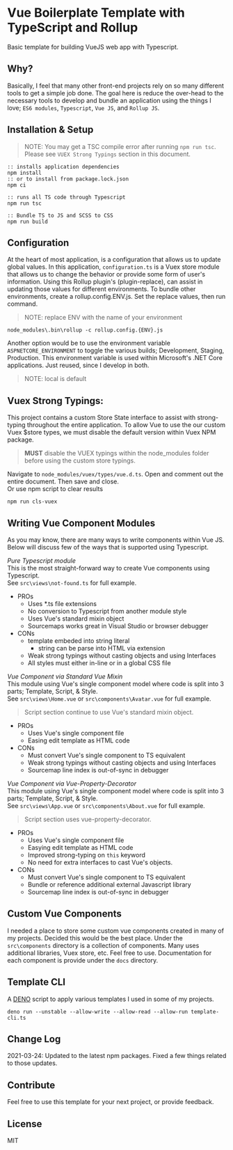 # Vue Boilerplate Template with TypeScript and Rollup
Basic template for building VueJS web app with Typescript.

## Why?
Basically, I feel that many other front-end projects rely on so many different tools to get a simple job done.
The goal here is reduce the over-head to the necessary tools to develop and bundle an application using the things I love; `ES6 modules`, `Typescript`, `Vue JS`, and `Rollup JS`.

## Installation & Setup

> NOTE: You may get a TSC compile error after running `npm run tsc`. Please see `VUEX Strong Typings` section in this document. 

```
:: installs application dependencies
npm install
:: or to install from package.lock.json
npm ci

:: runs all TS code through Typescript
npm run tsc

:: Bundle TS to JS and SCSS to CSS
npm run build
```

## Configuration
At the heart of most application, is a configuration that allows us to update global values. 
In this application, `configuration.ts` is a Vuex store module that allows us to change the behavior or provide some form of user's information. 
Using this Rollup plugin's (plugin-replace), can assist in updating those values for different environments. 
To bundle other environments, create a rollup.config.ENV.js. Set the replace values, then run command.

> NOTE: replace ENV with the name of your environment

```
node_modules\.bin\rollup -c rollup.config.{ENV}.js
```

Another option would be to use the environment variable `ASPNETCORE_ENVIRONMENT` to toggle the various builds; Development, Staging, Production. This environment variable is used within Microsoft's .NET Core applications. 
Just reused, since I develop in both.

> NOTE: local is default

## Vuex Strong Typings:
This project contains a custom Store State interface to assist with strong-typing throughout the entire application.
To allow Vue to use the our custom Vuex $store types, we must disable the default version within Vuex NPM package.

> **MUST** disable the VUEX typings within the node_modules folder before using the custom store typings.

Navigate to `node_modules/vuex/types/vue.d.ts`. Open and comment out the entire document. Then save and close.  
Or use npm script to clear results

```
npm run cls-vuex
```


## Writing Vue Component Modules
As you may know, there are many ways to write components within Vue JS. Below will discuss few of the ways that is supported using Typescript.

*Pure Typescript module*  
This is the most straight-forward way to create Vue components using Typescript.  
See `src\views\not-found.ts` for full example.

* PROs
    * Uses *.ts file extensions
    * No conversion to Typescript from another module style
    * Uses Vue's standard mixin object
    * Sourcemaps works great in Visual Studio or browser debugger
* CONs
    * template embeded into string literal
        * string can be parse into HTML via extension
    * Weak strong typings without casting objects and using Interfaces
    * All styles must either in-line or in a global CSS file

*Vue Component via Standard Vue Mixin*  
This module using Vue's single component model where code is split into 3 parts; Template, Script, & Style.  
See `src\views\Home.vue` or `src\components\Avatar.vue` for full example.

> Script section continue to use Vue's standard mixin object.

* PROs
    * Uses Vue's single component file
    * Easing edit template as HTML code
* CONs
    * Must convert Vue's single component to TS equivalent
    * Weak strong typings without casting objects and using Interfaces
    * Sourcemap line index is out-of-sync in debugger

*Vue Component via Vue-Property-Decorator*  
This module using Vue's single component model where code is split into 3 parts; Template, Script, & Style.  
See `src\views\App.vue` or `src\components\About.vue` for full example.

> Script section uses vue-property-decorator.

* PROs
    * Uses Vue's single component file
    * Easying edit template as HTML code
    * Improved strong-typing on `this` keyword
    * No need for extra interfaces to cast Vue's objects.
* CONs
    * Must convert Vue's single component to TS equivalent
    * Bundle or reference additional external Javascript library
    * Sourcemap line index is out-of-sync in debugger

## Custom Vue Components
I needed a place to store some custom vue components created in many of my projects. Decided this would be the best place. Under the `src\components` directory is a collection of components. Many uses additional libraries, Vuex store, etc. Feel free to use. Documentation for each component is provide under the `docs` directory.

## Template CLI
A [DENO](https://deno.land) script to apply various templates I used in some of my projects.

```
deno run --unstable --allow-write --allow-read --allow-run template-cli.ts
```

## Change Log
2021-03-24: Updated to the latest npm packages. Fixed a few things related to those updates.


## Contribute
Feel free to use this template for your next project, or provide feedback.

## License
MIT